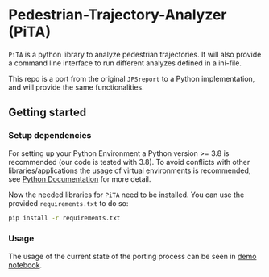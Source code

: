 # Pedestrian-Trajectory-Analyzer (PiTA)

`PiTA` is a python library to analyze pedestrian trajectories. 
It will also provide a command line interface to run different analyzes defined in a ini-file. 

This repo is a port from the original `JPSreport` to a Python implementation, and will provide the same functionalities.

## Getting started
### Setup dependencies
For setting up your Python Environment a Python version >= 3.8 is recommended (our code is tested with 3.8).
To avoid conflicts with other libraries/applications the usage of virtual environments is recommended, see [Python Documentation](https://docs.python.org/3/library/venv.html) for more detail.

Now the needed libraries for `PiTA` need to be installed.
You can use the provided `requirements.txt` to do so:

```bash
pip install -r requirements.txt
```

### Usage
The usage of the current state of the porting process can be seen in [demo notebook](usage.ipynb).
